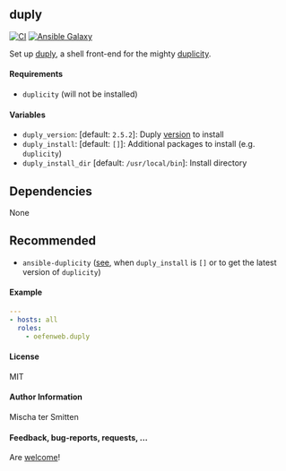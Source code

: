## duply

[![CI](https://github.com/Oefenweb/ansible-duply/workflows/CI/badge.svg)](https://github.com/Oefenweb/ansible-duply/actions?query=workflow%3ACI)
[![Ansible Galaxy](http://img.shields.io/badge/ansible--galaxy-duply-blue.svg)](https://galaxy.ansible.com/Oefenweb/duply)

Set up [duply](http://duply.net/), a shell front-end for the mighty [duplicity](http://duplicity.nongnu.org/).

#### Requirements

* `duplicity` (will not be installed)

#### Variables

* `duply_version`: [default: `2.5.2`]: Duply [version](https://github.com/Oefenweb/duply/releases) to install
* `duply_install`: [default: `[]`]: Additional packages to install (e.g. `duplicity`)
* `duply_install_dir` [default: `/usr/local/bin`]: Install directory

## Dependencies

None

## Recommended

* `ansible-duplicity` ([see](https://github.com/Oefenweb/ansible-duplicity), when `duply_install` is `[]` or to get the latest version of `duplicity`)

#### Example

```yaml
---
- hosts: all
  roles:
    - oefenweb.duply
```

#### License

MIT

#### Author Information

Mischa ter Smitten

#### Feedback, bug-reports, requests, ...

Are [welcome](https://github.com/Oefenweb/ansible-duply/issues)!
